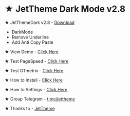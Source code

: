 # ★ JetTheme Dark Mode v2.8 <br/>

★ JetThemeDark v2.8 - <a href='https://github.com/arv-fazriansyah/JetThemeDark/archive/refs/heads/main.zip'>Download</a><br/>
- DarkMode
- Remove Underline
- Add Anti Copy Paste

★ View Demo - <a href='https://www.fazriansyah.eu.org/'>Click Here</a><br/>

★ Test PageSpeed - <a href='https://developers.google.com/speed/pagespeed/insights/?hl=id&url=https://www.fazriansyah.eu.org/'>Click Here</a><br/>

★ Test GTmetrix - <a href='https://gtmetrix.com/reports/www.fazriansyah.eu.org/XK4bCwSR/'>Click Here</a><br/>

★ How to Install - <a href='https://www.jettheme.com/2020/02/cara-instal-jettheme-di-blogger.html'>Click Here</a><br/>

★ How to Settings - <a href='https://www.jettheme.com/2021/03/setting-template-jettheme.html'>Click Here</a><br/>

★ Group Telegram - <a href='https://t.me/jettheme'>t.me/jettheme</a><br/>

★ Thanks to - <a href='https://github.com/jettheme'>JetTheme</a><br/>
